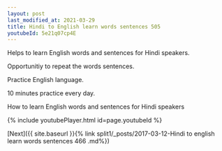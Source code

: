 ```yaml
---
layout: post
last_modified_at: 2021-03-29
title: Hindi to English learn words sentences 505 
youtubeId: 5e21q07cp4E
---
```

 
 
Helps to learn English words and sentences for Hindi speakers.

Opportunitiy to repeat the words sentences. 

Practice English language. 
 
10 minutes practice every day. 
 
How to learn English words and sentences for Hindi speakers 
 
{% include youtubePlayer.html id=page.youtubeId %}
 
 
[Next]({{ site.baseurl }}{% link  split1/_posts/2017-03-12-Hindi to english learn words sentences 466 .md%})
 
